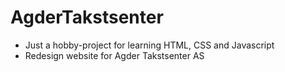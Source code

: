 # AgderTakstsenter

- Just a hobby-project for learning HTML, CSS and Javascript
- Redesign website for Agder Takstsenter AS
